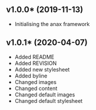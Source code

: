 ## v1.0.0* (2019-11-13)

+ Initialising the anax framework

## v1.0.1* (2020-04-07)

+ Added README
+ Added REVISION
+ Added new stylesheet
+ Added byline
+ Changed images
+ Changed content
+ Changed default images
+ Changed default stylesheet
